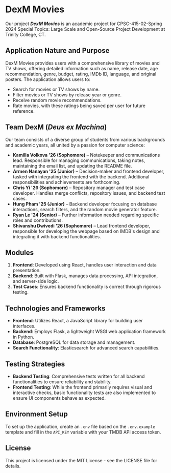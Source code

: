 
# DexM Movies

Our project _**DexM Movies**_ is an academic project for CPSC-415-02-Spring 2024 Special Topics: Large Scale and Open-Source Project Development at Trinity College, CT.

## Application Nature and Purpose

DexM Movies provides users with a comprehensive library of movies and TV shows, offering detailed information such as name, release date, age recommendation, genre, budget, rating, IMDb ID, language, and original posters. The application allows users to:

- Search for movies or TV shows by name.
- Filter movies or TV shows by release year or genre.
- Receive random movie recommendations.
- Rate movies, with these ratings being saved per user for future reference.

## Team DexM (_Deus ex Machina_)

Our team consists of a diverse group of students from various backgrounds and academic years, all united by a passion for computer science:

- **Kamilla Volkova '26 (Sophomore)** – Notekeeper and communications lead. Responsible for managing communications, taking notes, maintaining the email list, and updating the README file.
- **Armen Nanayan '25 (Junior)** – Decision-maker and frontend developer, tasked with integrating the frontend with the backend. Additional responsibilities and achievements are forthcoming.
- **Chris Yi '26 (Sophomore)** – Repository manager and test case developer. Handles merge conflicts, repository issues, and backend test cases.
- **Hung Pham '25 (Junior)** – Backend developer focusing on database interactions, search filters, and the random movie generator feature.
- **Ryan Le '24 (Senior)** – Further information needed regarding specific roles and contributions.
- **Shivanshu Dwivedi '26 (Sophomore)** – Lead frontend developer, responsible for developing the webpage based on IMDB's design and integrating it with backend functionalities.

## Modules

1. **Frontend**: Developed using React, handles user interaction and data presentation.
2. **Backend**: Built with Flask, manages data processing, API integration, and server-side logic.
3. **Test Cases**: Ensures backend functionality is correct through rigorous testing.

## Technologies and Frameworks

- **Frontend**: Utilizes React, a JavaScript library for building user interfaces.
- **Backend**: Employs Flask, a lightweight WSGI web application framework in Python.
- **Database**: PostgreSQL for data storage and management.
- **Search Functionality**: Elasticsearch for advanced search capabilities.

## Testing Strategies

- **Backend Testing**: Comprehensive tests written for all backend functionalities to ensure reliability and stability.
- **Frontend Testing**: While the frontend primarily requires visual and interactive checks, basic functionality tests are also implemented to ensure UI components behave as expected.

## Environment Setup

To set up the application, create an `.env` file based on the `.env.example` template and fill in the `API_KEY` variable with your TMDB API access token.

## License

This project is licensed under the MIT License - see the LICENSE file for details.
